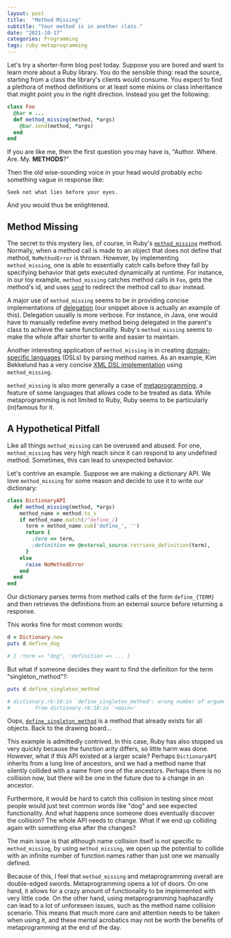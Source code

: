 ```yaml
---
layout: post
title:  "Method Missing"
subtitle: "Your method is in another class."
date: "2021-10-17"
categories: Programming
tags: ruby metaprogramming
---
```


Let's try a shorter-form blog post today. Suppose you are bored and want to learn more about a Ruby
library. You do the sensible thing: read the source, starting from a class the library's clients
would consume. You expect to find a plethora of method definitions or at least some mixins or class
inheritance that might point you in the right direction. Instead you get the following:

```ruby
class Foo
  @bar = ...
  def method_missing(method, *args)
    @bar.send(method, *args)
  end
end
```

If you are like me, then the first question you may have is, "Author. Where. Are. My. **METHODS**?"

Then the old wise-sounding voice in your head would probably echo something vague in response like:

```
Seek not what lies before your eyes.
```

And you would thus be enlightened.


## Method Missing

The secret to this mystery lies, of course, in Ruby's
[`method_missing`](https://apidock.com/ruby/BasicObject/method_missing) method. Normally, when a
method call is made to an object that does not define that method, `NoMethodError` is thrown.
However, by implementing `method_missing`, one is able to essentially catch calls before they fall
by specifying behavior that gets executed dynamically at runtime. For instance, in our toy example,
`method_missing` catches method calls in `Foo`, gets the method's id, and uses
[`send`](https://apidock.com/ruby/Object/send) to redirect the method call to `@bar` instead.

A major use of `method_missing` seems to be in providing concise implementations of
[delegation](https://en.wikipedia.org/wiki/Delegation_(object-oriented_programming)) (our
snippet above is actually an example of this). Delegation usually is more verbose. For instance,
in Java, one would have to manually redefine every method being delegated in the parent's class to
achieve the same functionality. Ruby's `method_missing` seems to make the whole affair shorter to
write and easier to maintain.

Another interesting application of `method_missing` is in creating
[domain-specific languages](https://en.wikipedia.org/wiki/Domain-specific_language) (DSLs)
by parsing method names. As an example, Kim Bekkelund has a very concise
[XML DSL implementation](https://gist.github.com/kimjoar/2773597) using `method_missing`.

`method_missing` is also more generally a case of
[metaprogramming](https://en.wikipedia.org/wiki/Metaprogramming), a feature of some languages that
allows code to be treated as data. While metaprogramming is not limited to Ruby, Ruby seems to be
particularly (in)famous for it.


## A Hypothetical Pitfall

Like all things `method_missing` can be overused and abused. For one, `method_missing` has very high
reach since it can respond to any undefined method. Sometimes, this can lead to unexpected behavior.

Let's contrive an example. Suppose we are making a dictionary API. We love `method_missing`
for some reason and decide to use it to write our dictionary:

```ruby
class DictionaryAPI
  def method_missing(method, *args)
    method_name = method.to_s
    if method_name.match(/^define_/)
      term = method_name.sub('define_', '')
      return {
        :term => term,
        :definition => @external_source.retrieve_definition(term),
      }
    else
      raise NoMethodError
    end
  end
end
```

Our dictionary parses terms from method calls of the form `define_{TERM}` and then retrieves
the definitions from an external source before returning a response.

This works fine for most common words:

```ruby
d = Dictionary.new
puts d.define_dog

# { :term => "dog", :definition => ... }
```

But what if someone decides they want to find the definition for the term "singleton_method"?:

```ruby
puts d.define_singleton_method

# dictionary.rb:18:in `define_singleton_method': wrong number of arguments (given 0, expected 1..2) (ArgumentError)
#        from dictionary.rb:18:in `<main>'
```

Oops, [`define_singleton_method`](https://apidock.com/ruby/Object/define_singleton_method)
is a method that already exists for all objects. Back to the drawing board...

This example is admittedly contrived. In this case, Ruby has also stopped us
very quickly because the function arity differs, so little harm was done.
However, what if this API existed at a larger scale? Perhaps `DictionaryAPI` inherits
from a long line of ancestors, and we had a method name that silently collided with a
name from one of the ancestors. Perhaps there is no collision now, but there will be one in the
future due to a change in an ancestor.

Furthermore, it would be hard to catch this collision in testing since most people would just test
common words like "dog" and see expected functionality. And what happens once someone does
eventually discover the collision? The whole API needs to change. What if we end up colliding again
with something else after the changes?

The main issue is that although name collision itself is not specific to `method_missing`, by using
`method_missing`, we open up the potential to collide with an infinite number of function
names rather than just one we manually defined.

Because of this, I feel that `method_missing` and metaprogramming overall are double-edged swords.
Metaprogramming opens a lot of doors. On one hand, it allows for a crazy amount of functionality
to be implemented with very little code. On the other hand, using metaprogramming haphazardly can
lead to a lot of unforeseen issues, such as the method name collision scenario. This means that
much more care and attention needs to be taken when using it, and these mental acrobatics may
not be worth the benefits of metaprogramming at the end of the day.